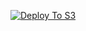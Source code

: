 [![Deploy To S3](https://github.com/kanghyungmin/changer-docs/actions/workflows/build.yml/badge.svg?branch=main)](https://github.com/kanghyungmin/changer-docs/actions/workflows/build.yml)
